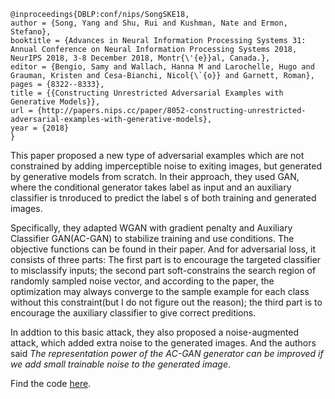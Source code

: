 ```
@inproceedings{DBLP:conf/nips/SongSKE18,
author = {Song, Yang and Shu, Rui and Kushman, Nate and Ermon, Stefano},
booktitle = {Advances in Neural Information Processing Systems 31: Annual Conference on Neural Information Processing Systems 2018, NeurIPS 2018, 3-8 December 2018, Montr{\'{e}}al, Canada.},
editor = {Bengio, Samy and Wallach, Hanna M and Larochelle, Hugo and Grauman, Kristen and Cesa-Bianchi, Nicol{\`{o}} and Garnett, Roman},
pages = {8322--8333},
title = {{Constructing Unrestricted Adversarial Examples with Generative Models}},
url = {http://papers.nips.cc/paper/8052-constructing-unrestricted-adversarial-examples-with-generative-models},
year = {2018}
}
```
This paper proposed a new type of adversarial examples which are not constrained by adding imperceptible noise to exiting images, but generated by generative models from scratch. In their approach, they used GAN, where the conditional generator takes label as input and an auxiliary classifier is tnroduced to predict the label s of both training and generated images.

Specifically, they adapted WGAN with gradient penalty and Auxiliary Classifier GAN(AC-GAN) to stabilize training and use conditions. The objective functions can be found in their paper. And for adversarial loss, it consists of three parts: The first part is to encourage the targeted classifier to misclassify inputs; the second part soft-constrains the search region of randomly sampled noise vector, and according to the paper, the optimization may always converge to the sample example for each class without this constraint(but I do not figure out the reason); the third part is to encourage the auxiliary classifier to give correct preditions.

In addtion to this basic attack, they also proposed a noise-augmented attack, which added extra noise to the generated images. And the authors said *The representation power of the AC-GAN generator can be improved if we add small trainable noise to the generated image*.

Find the code [here](https://github.com/ermongroup/generative_adversary).